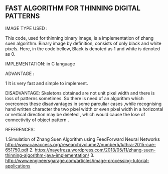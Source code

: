 FAST ALGORITHM FOR THINNING DIGITAL PATTERNS
-----------------------------------------

IMAGE TYPE USED :

This code, used for thinning binary image, is a implementation of zhang suen algorithm. Binary image by definition, consists of only black and white pixels. Here, in the code bellow, Black is denoted as 1 and white is denoted as 0.

IMPLEMENTATION: in C language

ADVANTAGE : 

1 It is very fast and simple to implement. 

DISADVANTAGE:
 Skeletons obtained are not unit pixel width and there is loss of patterns sometimes. So there is need of an algorithm which overcomes these disadvantages
in some parculiar cases ,while recognising hand written character the two pixel width or even pixel width in a horizontal or vertical direction may be deleted , which would cause the lose of connectivity of object pattern .

REFERENCES:

1.Simulation of Zhang Suen Algorithm using FeedForward
Neural Networks http://www.caeaccess.org/research/volume2/number5/luthra-2015-cae-651750.pdf
2. https://nayefreza.wordpress.com/2013/05/11/zhang-suen-thinning-algorithm-java-implementation/
3. http://www.engineersgarage.com/articles/image-processing-tutorial-applications

